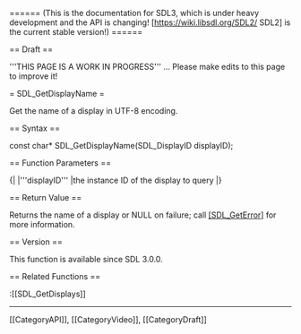 ====== (This is the documentation for SDL3, which is under heavy development and the API is changing! [https://wiki.libsdl.org/SDL2/ SDL2] is the current stable version!) ======

== Draft ==

'''THIS PAGE IS A WORK IN PROGRESS''' ... Please make edits to this page to improve it!



<!-- #*^*^*^*^*See https://wiki.libsdl.org/SGFunctions for details on editing this page*^*^*^*^* -->
= SDL_GetDisplayName =

Get the name of a display in UTF-8 encoding.

== Syntax ==

<syntaxhighlight lang='c'>
const char* SDL_GetDisplayName(SDL_DisplayID displayID);
</syntaxhighlight>

== Function Parameters ==

{|
|'''displayID'''
|the instance ID of the display to query
|}

== Return Value ==

Returns the name of a display or NULL on failure; call [[SDL_GetError]]()
for more information.

== Version ==

This function is available since SDL 3.0.0.

== Related Functions ==

:[[SDL_GetDisplays]]

----
[[CategoryAPI]], [[CategoryVideo]], [[CategoryDraft]]
<!-- #See the Style Guide for instructions on editing the footer. -->


